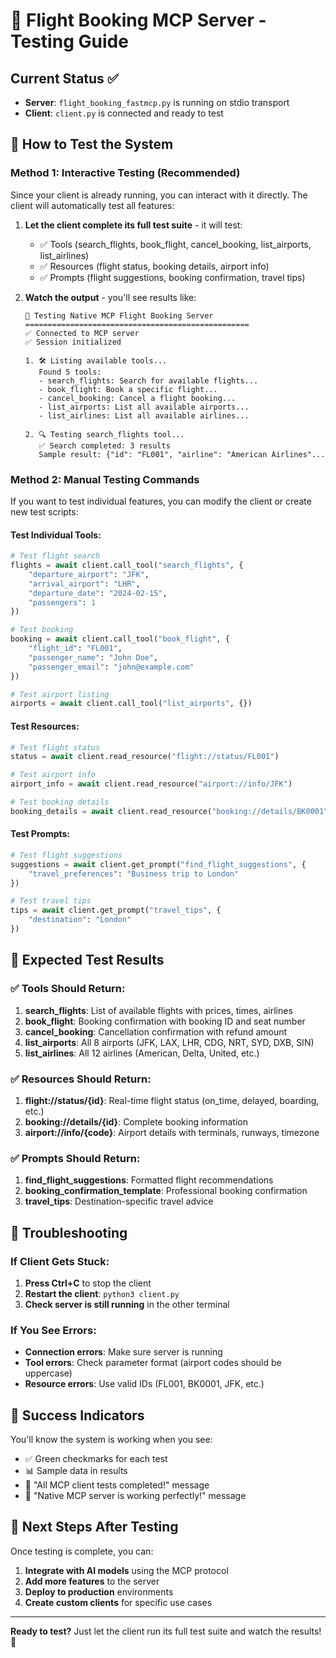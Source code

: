 # 🧪 Flight Booking MCP Server - Testing Guide

## Current Status ✅
- **Server**: `flight_booking_fastmcp.py` is running on stdio transport
- **Client**: `client.py` is connected and ready to test

## 🚀 How to Test the System

### Method 1: Interactive Testing (Recommended)

Since your client is already running, you can interact with it directly. The client will automatically test all features:

1. **Let the client complete its full test suite** - it will test:
   - ✅ Tools (search_flights, book_flight, cancel_booking, list_airports, list_airlines)
   - ✅ Resources (flight status, booking details, airport info)
   - ✅ Prompts (flight suggestions, booking confirmation, travel tips)

2. **Watch the output** - you'll see results like:
   ```
   🧪 Testing Native MCP Flight Booking Server
   ==================================================
   ✅ Connected to MCP server
   ✅ Session initialized
   
   1. 🛠️ Listing available tools...
      Found 5 tools:
      - search_flights: Search for available flights...
      - book_flight: Book a specific flight...
      - cancel_booking: Cancel a flight booking...
      - list_airports: List all available airports...
      - list_airlines: List all available airlines...
   
   2. 🔍 Testing search_flights tool...
      ✅ Search completed: 3 results
      Sample result: {"id": "FL001", "airline": "American Airlines"...
   ```

### Method 2: Manual Testing Commands

If you want to test individual features, you can modify the client or create new test scripts:

#### Test Individual Tools:
```python
# Test flight search
flights = await client.call_tool("search_flights", {
    "departure_airport": "JFK",
    "arrival_airport": "LHR",
    "departure_date": "2024-02-15",
    "passengers": 1
})

# Test booking
booking = await client.call_tool("book_flight", {
    "flight_id": "FL001",
    "passenger_name": "John Doe",
    "passenger_email": "john@example.com"
})

# Test airport listing
airports = await client.call_tool("list_airports", {})
```

#### Test Resources:
```python
# Test flight status
status = await client.read_resource("flight://status/FL001")

# Test airport info
airport_info = await client.read_resource("airport://info/JFK")

# Test booking details
booking_details = await client.read_resource("booking://details/BK0001")
```

#### Test Prompts:
```python
# Test flight suggestions
suggestions = await client.get_prompt("find_flight_suggestions", {
    "travel_preferences": "Business trip to London"
})

# Test travel tips
tips = await client.get_prompt("travel_tips", {
    "destination": "London"
})
```

## 🎯 Expected Test Results

### ✅ Tools Should Return:
1. **search_flights**: List of available flights with prices, times, airlines
2. **book_flight**: Booking confirmation with booking ID and seat number
3. **cancel_booking**: Cancellation confirmation with refund amount
4. **list_airports**: All 8 airports (JFK, LAX, LHR, CDG, NRT, SYD, DXB, SIN)
5. **list_airlines**: All 12 airlines (American, Delta, United, etc.)

### ✅ Resources Should Return:
1. **flight://status/{id}**: Real-time flight status (on_time, delayed, boarding, etc.)
2. **booking://details/{id}**: Complete booking information
3. **airport://info/{code}**: Airport details with terminals, runways, timezone

### ✅ Prompts Should Return:
1. **find_flight_suggestions**: Formatted flight recommendations
2. **booking_confirmation_template**: Professional booking confirmation
3. **travel_tips**: Destination-specific travel advice

## 🔧 Troubleshooting

### If Client Gets Stuck:
1. **Press Ctrl+C** to stop the client
2. **Restart the client**: `python3 client.py`
3. **Check server is still running** in the other terminal

### If You See Errors:
- **Connection errors**: Make sure server is running
- **Tool errors**: Check parameter format (airport codes should be uppercase)
- **Resource errors**: Use valid IDs (FL001, BK0001, JFK, etc.)

## 🎉 Success Indicators

You'll know the system is working when you see:
- ✅ Green checkmarks for each test
- 📊 Sample data in results
- 🚀 "All MCP client tests completed!" message
- 🎯 "Native MCP server is working perfectly!" message

## 📝 Next Steps After Testing

Once testing is complete, you can:
1. **Integrate with AI models** using the MCP protocol
2. **Add more features** to the server
3. **Deploy to production** environments
4. **Create custom clients** for specific use cases

---

**Ready to test?** Just let the client run its full test suite and watch the results! 🚀
